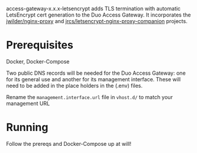 access-gateway-x.x.x-letsencrypt adds TLS termination with automatic LetsEncrypt cert generation to the Duo Access Gateway. It incorporates the [jwilder/nginx-proxy](https://github.com/jwilder/nginx-proxy) and [jrcs/letsencrypt-nginx-proxy-companion](https://github.com/JrCs/docker-letsencrypt-nginx-proxy-companion) projects.

# Prerequisites

Docker, Docker-Compose

Two public DNS records will be needed for the Duo Access Gateway: one for its general use and another for its management interface. These will need to be added in the place holders in the  (.env) files.

Rename the `management.interface.url` file in `vhost.d/` to match your management URL

# Running

Follow the prereqs and Docker-Compose up at will!
